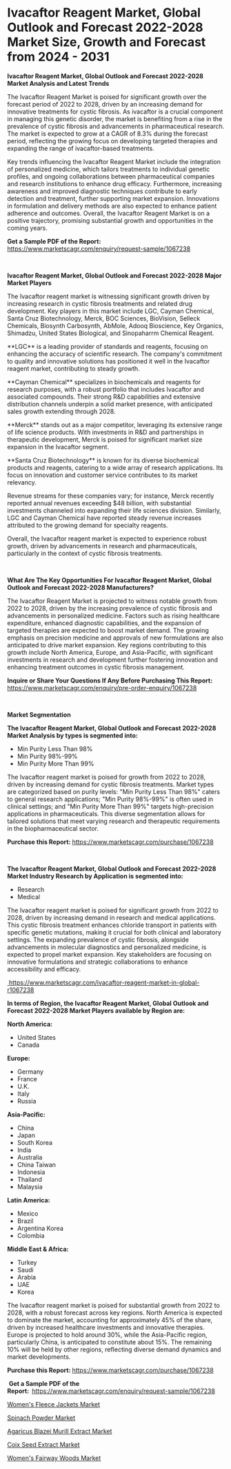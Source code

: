 <p><h1>Ivacaftor Reagent Market, Global Outlook and Forecast 2022-2028 Market Size, Growth and Forecast from 2024 - 2031</h1></p><p><strong>Ivacaftor Reagent Market, Global Outlook and Forecast 2022-2028 Market Analysis and Latest Trends</strong></p>
<p><p>The Ivacaftor Reagent Market is poised for significant growth over the forecast period of 2022 to 2028, driven by an increasing demand for innovative treatments for cystic fibrosis. As ivacaftor is a crucial component in managing this genetic disorder, the market is benefiting from a rise in the prevalence of cystic fibrosis and advancements in pharmaceutical research. The market is expected to grow at a CAGR of 8.3% during the forecast period, reflecting the growing focus on developing targeted therapies and expanding the range of ivacaftor-based treatments.</p><p>Key trends influencing the Ivacaftor Reagent Market include the integration of personalized medicine, which tailors treatments to individual genetic profiles, and ongoing collaborations between pharmaceutical companies and research institutions to enhance drug efficacy. Furthermore, increasing awareness and improved diagnostic techniques contribute to early detection and treatment, further supporting market expansion. Innovations in formulation and delivery methods are also expected to enhance patient adherence and outcomes. Overall, the Ivacaftor Reagent Market is on a positive trajectory, promising substantial growth and opportunities in the coming years.</p></p>
<p><strong>Get a Sample PDF of the Report:&nbsp;</strong> <a href="https://www.marketscagr.com/enquiry/request-sample/1067238?utm_campaign=1848&utm_medium=2&utm_source=Github&utm_content=ia&utm_term=04122024&utm_id=ivacaftor-reagent-market-global-outlook-and-forecast-2022-2028">https://www.marketscagr.com/enquiry/request-sample/1067238</a></p>
<p>&nbsp;</p>
<p><strong>Ivacaftor Reagent Market, Global Outlook and Forecast 2022-2028 Major Market Players</strong></p>
<p><p>The Ivacaftor reagent market is witnessing significant growth driven by increasing research in cystic fibrosis treatments and related drug development. Key players in this market include LGC, Cayman Chemical, Santa Cruz Biotechnology, Merck, BOC Sciences, BioVision, Selleck Chemicals, Biosynth Carbosynth, AbMole, Adooq Bioscience, Key Organics, Shimadzu, United States Biological, and Sinopaharrm Chemical Reagent.</p><p>**LGC** is a leading provider of standards and reagents, focusing on enhancing the accuracy of scientific research. The company's commitment to quality and innovative solutions has positioned it well in the Ivacaftor reagent market, contributing to steady growth.</p><p>**Cayman Chemical** specializes in biochemicals and reagents for research purposes, with a robust portfolio that includes Ivacaftor and associated compounds. Their strong R&D capabilities and extensive distribution channels underpin a solid market presence, with anticipated sales growth extending through 2028.</p><p>**Merck** stands out as a major competitor, leveraging its extensive range of life science products. With investments in R&D and partnerships in therapeutic development, Merck is poised for significant market size expansion in the Ivacaftor segment.</p><p>**Santa Cruz Biotechnology** is known for its diverse biochemical products and reagents, catering to a wide array of research applications. Its focus on innovation and customer service contributes to its market relevancy.</p><p>Revenue streams for these companies vary; for instance, Merck recently reported annual revenues exceeding $48 billion, with substantial investments channeled into expanding their life sciences division. Similarly, LGC and Cayman Chemical have reported steady revenue increases attributed to the growing demand for specialty reagents.</p><p>Overall, the Ivacaftor reagent market is expected to experience robust growth, driven by advancements in research and pharmaceuticals, particularly in the context of cystic fibrosis treatments.</p></p>
<p>&nbsp;</p>
<p><strong>What Are The Key Opportunities For Ivacaftor Reagent Market, Global Outlook and Forecast 2022-2028 Manufacturers?</strong></p>
<p><p>The Ivacaftor Reagent Market is projected to witness notable growth from 2022 to 2028, driven by the increasing prevalence of cystic fibrosis and advancements in personalized medicine. Factors such as rising healthcare expenditure, enhanced diagnostic capabilities, and the expansion of targeted therapies are expected to boost market demand. The growing emphasis on precision medicine and approvals of new formulations are also anticipated to drive market expansion. Key regions contributing to this growth include North America, Europe, and Asia-Pacific, with significant investments in research and development further fostering innovation and enhancing treatment outcomes in cystic fibrosis management.</p></p>
<p><strong>Inquire or Share Your Questions If Any Before Purchasing This Report:</strong> <a href="https://www.marketscagr.com/enquiry/pre-order-enquiry/1067238?utm_campaign=1848&utm_medium=2&utm_source=Github&utm_content=ia&utm_term=04122024&utm_id=ivacaftor-reagent-market-global-outlook-and-forecast-2022-2028">https://www.marketscagr.com/enquiry/pre-order-enquiry/1067238</a></p>
<p>&nbsp;</p>
<p><strong>Market Segmentation</strong></p>
<p><strong>The Ivacaftor Reagent Market, Global Outlook and Forecast 2022-2028 Market Analysis by types is segmented into:</strong></p>
<p><ul><li>Min Purity Less Than 98%</li><li>Min Purity 98%-99%</li><li>Min Purity More Than 99%</li></ul></p>
<p><p>The Ivacaftor reagent market is poised for growth from 2022 to 2028, driven by increasing demand for cystic fibrosis treatments. Market types are categorized based on purity levels: "Min Purity Less Than 98%" caters to general research applications; "Min Purity 98%-99%" is often used in clinical settings; and "Min Purity More Than 99%" targets high-precision applications in pharmaceuticals. This diverse segmentation allows for tailored solutions that meet varying research and therapeutic requirements in the biopharmaceutical sector.</p></p>
<p><strong>Purchase this Report:&nbsp;</strong><a href="https://www.marketscagr.com/purchase/1067238?utm_campaign=1848&utm_medium=2&utm_source=Github&utm_content=ia&utm_term=04122024&utm_id=ivacaftor-reagent-market-global-outlook-and-forecast-2022-2028">https://www.marketscagr.com/purchase/1067238</a></p>
<p>&nbsp;</p>
<p><strong>The Ivacaftor Reagent Market, Global Outlook and Forecast 2022-2028 Market Industry Research by Application is segmented into:</strong></p>
<p><ul><li>Research</li><li>Medical</li></ul></p>
<p><p>The Ivacaftor reagent market is poised for significant growth from 2022 to 2028, driven by increasing demand in research and medical applications. This cystic fibrosis treatment enhances chloride transport in patients with specific genetic mutations, making it crucial for both clinical and laboratory settings. The expanding prevalence of cystic fibrosis, alongside advancements in molecular diagnostics and personalized medicine, is expected to propel market expansion. Key stakeholders are focusing on innovative formulations and strategic collaborations to enhance accessibility and efficacy.</p></p>
<p><a href="https://www.marketscagr.com/ivacaftor-reagent-market-in-global-r1067238?utm_campaign=1848&utm_medium=2&utm_source=Github&utm_content=ia&utm_term=04122024&utm_id=ivacaftor-reagent-market-global-outlook-and-forecast-2022-2028">&nbsp;https://www.marketscagr.com/ivacaftor-reagent-market-in-global-r1067238</a></p>
<p><strong>In terms of Region, the Ivacaftor Reagent Market, Global Outlook and Forecast 2022-2028 Market Players available by Region are:</strong></p>
<p>
    <p> <strong> North America: </strong>
        <ul>
            <li>United States</li>
            <li>Canada</li>
        </ul>
        </p> 
    <p> <strong> Europe: </strong>
        <ul>
            <li>Germany</li>
            <li>France</li>
            <li>U.K.</li>
            <li>Italy</li>
            <li>Russia</li>
        </ul>
        </p> 
    <p> <strong> Asia-Pacific: </strong>
        <ul>
            <li>China</li>
            <li>Japan</li>
            <li>South Korea</li>
            <li>India</li>
            <li>Australia</li>
            <li>China Taiwan</li>
            <li>Indonesia</li>
            <li>Thailand</li>
            <li>Malaysia</li>
        </ul>
        </p> 
    <p> <strong> Latin America: </strong>
        <ul>
            <li>Mexico</li>
            <li>Brazil</li>
            <li>Argentina Korea</li>
            <li>Colombia</li>
        </ul>
        </p> 
    <p> <strong> Middle East & Africa: </strong>
        <ul>
            <li>Turkey</li>
            <li>Saudi</li>
            <li>Arabia</li>
            <li>UAE</li>
            <li>Korea</li>
        </ul>
    </p>
    </p>
<p><p>The Ivacaftor reagent market is poised for substantial growth from 2022 to 2028, with a robust forecast across key regions. North America is expected to dominate the market, accounting for approximately 45% of the share, driven by increased healthcare investments and innovative therapies. Europe is projected to hold around 30%, while the Asia-Pacific region, particularly China, is anticipated to constitute about 15%. The remaining 10% will be held by other regions, reflecting diverse demand dynamics and market developments.</p></p>
<p><strong>Purchase this Report: </strong><a href="https://www.marketscagr.com/purchase/1067238?utm_campaign=1848&utm_medium=2&utm_source=Github&utm_content=ia&utm_term=04122024&utm_id=ivacaftor-reagent-market-global-outlook-and-forecast-2022-2028">https://www.marketscagr.com/purchase/1067238</a></p>
<p>&nbsp;<strong>Get a Sample PDF of the Report:&nbsp;&nbsp;</strong><a href="https://www.marketscagr.com/enquiry/request-sample/1067238?utm_campaign=1848&utm_medium=2&utm_source=Github&utm_content=ia&utm_term=04122024&utm_id=ivacaftor-reagent-market-global-outlook-and-forecast-2022-2028">https://www.marketscagr.com/enquiry/request-sample/1067238</a></p>
<p><strong></strong></p>
<p><p><a href="https://issuu.com/reportprime-2/docs/womens-fleece-jackets-market-size-2_42593c2492fb87?utm_campaign=1848&utm_medium=2&utm_source=Github&utm_content=ia&utm_term=04122024&utm_id=ivacaftor-reagent-market-global-outlook-and-forecast-2022-2028">Women's Fleece Jackets Market</a></p><p><a href="https://www.linkedin.com/pulse/global-spinach-powder-market-opportunities-forecast-period-5bl6c?utm_campaign=1848&utm_medium=2&utm_source=Github&utm_content=ia&utm_term=04122024&utm_id=ivacaftor-reagent-market-global-outlook-and-forecast-2022-2028">Spinach Powder Market</a></p><p><a href="https://www.linkedin.com/pulse/global-agaricus-blazei-murill-extract-market-focus-product-type-5sqtc?utm_campaign=1848&utm_medium=2&utm_source=Github&utm_content=ia&utm_term=04122024&utm_id=ivacaftor-reagent-market-global-outlook-and-forecast-2022-2028">Agaricus Blazei Murill Extract Market</a></p><p><a href="https://www.linkedin.com/pulse/evaluating-coix-seed-extract-market-trends-growth-opportunities-7i2oc?utm_campaign=1848&utm_medium=2&utm_source=Github&utm_content=ia&utm_term=04122024&utm_id=ivacaftor-reagent-market-global-outlook-and-forecast-2022-2028">Coix Seed Extract Market</a></p><p><a href="https://issuu.com/reportprime-2/docs/womens-fairway-woods-market-size-20_843e48c8439df8?utm_campaign=1848&utm_medium=2&utm_source=Github&utm_content=ia&utm_term=04122024&utm_id=ivacaftor-reagent-market-global-outlook-and-forecast-2022-2028">Women's Fairway Woods Market</a></p></p>